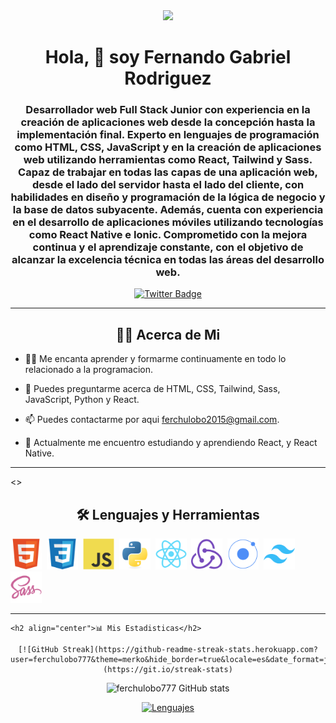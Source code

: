 <div id="header" align="center">
<img src="https://media.giphy.com/media/sULKEgDMX8LcI/giphy.gif" width="350">
<h1 align="center">Hola, 👋 soy Fernando Gabriel Rodriguez</h1>
<h3 align="center">Desarrollador web Full Stack Junior con experiencia en la creación de aplicaciones web desde la concepción hasta la implementación final. Experto en lenguajes de programación como HTML, CSS, JavaScript y en la creación de aplicaciones web utilizando herramientas como React, Tailwind y Sass. Capaz de trabajar en todas las capas de una aplicación web, desde el lado del servidor hasta el lado del cliente, con habilidades en diseño y programación de la lógica de negocio y la base de datos subyacente. Además, cuenta con experiencia en el desarrollo de aplicaciones móviles utilizando tecnologías como React Native e Ionic. Comprometido con la mejora continua y el aprendizaje constante, con el objetivo de alcanzar la excelencia técnica en todas las áreas del desarrollo web.</h3>
</div>
<div id="badges" align="center">
    <a href="https://twitter.com/Ferchulobo777" target="_blank">
        <img src="https://img.shields.io/twitter/url?color=green&label=twitter&logo=twitter&style=for-the-badge&url=https%3A%2F%2Ftwitter.com%2FFerchulobo777" alt="Twitter Badge">
    </a>
    
</div>

---
<h2 align="center" >🧑‍💻 Acerca de Mi </h2>

- 🧑‍🎓 Me encanta aprender y formarme continuamente en todo lo relacionado a la programacion.

- 🧠 Puedes preguntarme acerca de HTML, CSS, Tailwind, Sass, JavaScript, Python y React.

- 📫 Puedes contactarme por aqui ferchulobo2015@gmail.com.

- 🌱 Actualmente me encuentro estudiando y aprendiendo React, y React Native.

---

<>
    <h2 align="center" >🛠️ Lenguajes y Herramientas </h2>
    <div>
        <img src="https://github.com/devicons/devicon/blob/master/icons/html5/html5-original.svg" title="HTML5" alt="HTML5" width="50" height="50"/>&nbsp;
        <img src="https://github.com/devicons/devicon/blob/master/icons/css3/css3-original.svg" title="CSS3" alt="CSS3" width="50" height="50"/>&nbsp;
        <img src="https://github.com/devicons/devicon/blob/master/icons/javascript/javascript-original.svg" title="JavaScript" alt="JavaScript" width="50" height="50"/>&nbsp;
        <img src="https://github.com/devicons/devicon/blob/master/icons/python/python-original.svg" title="Python" alt="Python" width="50" height="50"/>&nbsp;
        <img src="https://github.com/devicons/devicon/blob/master/icons/react/react-original.svg" title="React" alt="React" width="50" height="50"/>&nbsp;
        <img src="https://github.com/devicons/devicon/blob/master/icons/redux/redux-original.svg" title="Redux" alt="Redux" width="50" height="50"/>&nbsp;
        <img src="https://github.com/devicons/devicon/blob/master/icons/ionic/ionic-original.svg" title="Ionic" alt="Ionic" width="50" height="50"/>&nbsp;
        <img src="https://github.com/devicons/devicon/blob/master/icons/tailwindcss/tailwindcss-plain.svg" title="Tailwind" alt="Tailwind" width="50" height="50"/>&nbsp;
        <img src="https://github.com/devicons/devicon/blob/master/icons/sass/sass-original.svg" title="Sass" alt="Sass" width="50" height="50"/>&nbsp;
    </div>

---
    <h2 align="center">📊 Mis Estadisticas</h2>   
   <div align="center">
    
    [![GitHub Streak](https://github-readme-streak-stats.herokuapp.com?user=ferchulobo777&theme=merko&hide_border=true&locale=es&date_format=j%20M%5B%20Y%5D)](https://git.io/streak-stats)

![ferchulobo777 GitHub stats](https://github-readme-stats.vercel.app/api?username=ferchulobo777&show_icons=true&theme=merko&hide_border=true)

[![Lenguajes](https://github-readme-stats.vercel.app/api/top-langs/?username=ferchulobo777&hide_progress=false&theme=merko&hide_border=true)](https://github.com/anuraghazra/github-readme-stats)
   </div>
